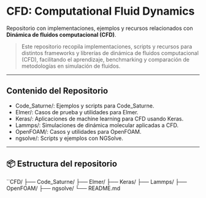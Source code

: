 # CFD: Computational Fluid Dynamics

Repositorio con implementaciones, ejemplos y recursos relacionados con **Dinámica de fluidos computacional (CFD)**.

> Este repositorio recopila implementaciones, scripts y recursos para distintos frameworks y librerías de dinámica de fluidos computacional (CFD), facilitando el aprendizaje, benchmarking y comparación de metodologías en simulación de fluidos.

---

## Contenido del Repositorio

- Code_Saturne/: Ejemplos y scripts para Code_Saturne.
- Elmer/: Casos de prueba y utilidades para Elmer.
- Keras/: Aplicaciones de machine learning para CFD usando Keras.
- Lammps/: Simulaciones de dinámica molecular aplicadas a CFD.
- OpenFOAM/: Casos y utilidades para OpenFOAM.
- ngsolve/: Scripts y ejemplos con NGSolve.

---

## 📦 Estructura del repositorio

``CFD/
├── Code_Saturne/
├── Elmer/
├── Keras/
├── Lammps/
├── OpenFOAM/
├── ngsolve/
└── README.md
